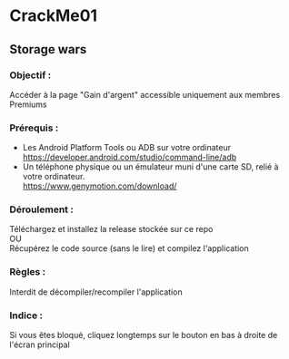 # CrackMe01
## Storage wars

### Objectif :
Accéder à la page "Gain d'argent" accessible uniquement aux membres Premiums  

### Prérequis :  
- Les Android Platform Tools ou ADB sur votre ordinateur  
https://developer.android.com/studio/command-line/adb  
- Un téléphone physique ou un émulateur muni d'une carte SD, relié à votre ordinateur.  
https://www.genymotion.com/download/

### Déroulement :
Téléchargez et installez la release stockée sur ce repo   
OU  
Récupérez le code source (sans le lire) et compilez l'application  

### Règles :
Interdit de décompiler/recompiler l'application  


### Indice : 
Si vous êtes bloqué, cliquez longtemps sur le bouton en bas à droite de l'écran principal